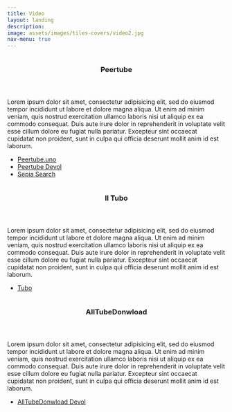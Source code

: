 ```yaml
---
title: Video
layout: landing
description:
image: assets/images/tiles-covers/video2.jpg
nav-menu: true
---
```


<!-- Main -->
<div id="main">

<!-- Two -->
<section id="two" class="spotlights">
	<section>
		<img src="{{ site.baseurl }}/assets/images/logos/video/peertube.jpg" alt="">
		<div class="content">
			<div class="inner">
				<header class="major">
					<h3>Peertube</h3>
				</header>
				<p>Lorem ipsum dolor sit amet, consectetur adipisicing elit, sed do eiusmod tempor incididunt ut labore et dolore magna aliqua. Ut enim ad minim veniam, quis nostrud exercitation ullamco laboris nisi ut aliquip ex ea commodo consequat. Duis aute irure dolor in reprehenderit in voluptate velit esse cillum dolore eu fugiat nulla pariatur. Excepteur sint occaecat cupidatat non proident, sunt in culpa qui officia deserunt mollit anim id est laborum.</p>
				<ul class="actions">
					<li><a href="https://peertube.uno" class="button">Peertube.uno</a></li>
					<li><a href="https://peertube.devol.it" class="button">Peertube Devol</a></li>
					<li><a href="https://sepiasearch.peertube.uno" class="button">Sepia Search</a></li>
				</ul>
			</div>
		</div>
	</section>
	<section>
		<img src="{{ site.baseurl }}/assets/images/logos/video/invidious.jpg" alt="">
		<div class="content">
			<div class="inner">
				<header class="major">
					<h3>Il Tubo</h3>
				</header>
				<p>Lorem ipsum dolor sit amet, consectetur adipisicing elit, sed do eiusmod tempor incididunt ut labore et dolore magna aliqua. Ut enim ad minim veniam, quis nostrud exercitation ullamco laboris nisi ut aliquip ex ea commodo consequat. Duis aute irure dolor in reprehenderit in voluptate velit esse cillum dolore eu fugiat nulla pariatur. Excepteur sint occaecat cupidatat non proident, sunt in culpa qui officia deserunt mollit anim id est laborum.</p>
				<ul class="actions">
					<li><a href="https://tubo.peertube.uno" class="button">Tubo</a></li>
				</ul>
			</div>
		</div>
	</section>
	<section>
		<img src="{{ site.baseurl }}/assets/images/logos/video/alltubedownload.jpg" alt="">
		<div class="content">
			<div class="inner">
				<header class="major">
					<h3>AllTubeDonwload</h3>
				</header>
				<p>Lorem ipsum dolor sit amet, consectetur adipisicing elit, sed do eiusmod tempor incididunt ut labore et dolore magna aliqua. Ut enim ad minim veniam, quis nostrud exercitation ullamco laboris nisi ut aliquip ex ea commodo consequat. Duis aute irure dolor in reprehenderit in voluptate velit esse cillum dolore eu fugiat nulla pariatur. Excepteur sint occaecat cupidatat non proident, sunt in culpa qui officia deserunt mollit anim id est laborum.</p>
				<ul class="actions">
					<li><a href="https://alltubedownload.peertube.uno" class="button">AllTubeDonwload Devol</a></li>
				</ul>
			</div>
		</div>
	</section>
</section>

</div>
